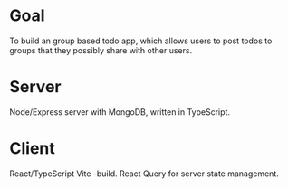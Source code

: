 # Goal

To build an group based todo app, which allows users to post todos to groups that they possibly share with other users.

# Server

Node/Express server with MongoDB, written in TypeScript.

# Client

React/TypeScript Vite -build. React Query for server state management.
